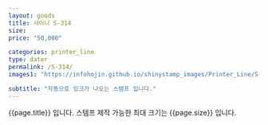 ```yaml
---
layout: goods
title: 샤이니 S-314
size: 
price: "50,000"

categories: printer_line
type: dater
permalink: /S-314/
images1: "https://infohojin.github.io/shinystamp_images/Printer_Line/S-314/S-314_1.jpg"

subtitle: "자동으로 잉크가 나오는 스템프 입니다."
---
```


{{page.title}} 입니다. 스템프 제작 가능한 최대 크기는 {{page.size}} 입니다.